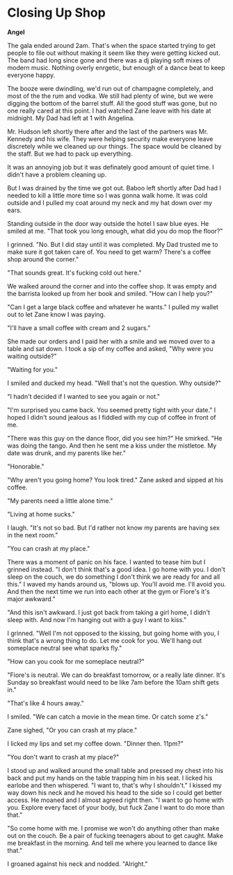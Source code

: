 # Closing Up Shop

**Angel**

The gala ended around 2am.  That's when the space started trying to get people to file out without making it seem like they were getting kicked out.  The band had long since gone and there was a dj playing soft mixes of modern music.  Nothing overly enrgetic, but enough of a dance beat to keep everyone happy.

The booze were dwindling, we'd run out of champagne completely, and most of the the rum and vodka.  We still had plenty of wine, but we were digging the bottom of the barrel stuff.  All the good stuff was gone, but no one really cared at this point.  I had watched Zane leave with his date at midnight.  My Dad had left at 1 with Angelina.

Mr. Hudson left shortly there after and the last of the partners was Mr. Kennedy and his wife.  They were helping security make everyone leave discretely while we cleaned up our things.  The space would be cleaned by the staff.  But we had to pack up everything.

It was an annoying job but it was definately good amount of quiet time.  I didn't have a problem cleaning up.

But I was drained by the time we got out.  Baboo left shortly after Dad had I needed to kill a little more time so I was gonna walk home.  It was cold outside and I pulled my coat around my neck and my hat down over my ears.

Standing outside in the door way outside the hotel I saw blue eyes.  He smiled at me.  "That took you long enough, what did you do mop the floor?"

I grinned.  "No.  But I did stay until it was completed.  My Dad trusted me to make sure it got taken care of.  You need to get warm?  There's a coffee shop around the corner."

"That sounds great.  It's fucking cold out here."

We walked around the corner and into the coffee shop.  It was empty and the barrista looked up from her book and smiled.  "How can I help you?"

"Can I get a large black coffee and whatever he wants."  I pulled my wallet out to let Zane know I was paying.

"I'll have a small coffee with cream and 2 sugars."

She made our orders and I paid her with a smile and we moved over to a table and sat down.  I took a sip of my coffee and asked, "Why were you waiting outside?"

"Waiting for you."

I smiled and ducked my head.  "Well that's not the question.  Why outside?"

"I hadn't decided if I wanted to see you again or not."

"I'm surprised you came back.  You seemed pretty tight with your date."  I hoped I didn't sound jealous as I fiddled with my cup of coffee in front of me.

"There was this guy on the dance floor, did you see him?"  He smirked.  "He was doing the tango.  And then he sent me a kiss under the mistletoe.  My date was drunk, and my parents like her."

"Honorable."

"Why aren't you going home? You look tired."  Zane asked and sipped at his coffee.

"My parents need a little alone time."

"Living at home sucks."

I laugh.  "It's not so bad.  But I'd rather not know my parents are having sex in the next room."

"You can crash at my place."

There was a moment of panic on his face.  I wanted to tease him but I grinned instead.  "I don't think that's a good idea.  I go home with you.  I don't sleep on the couch, we do something I don't think we are ready for and all this."  I waved my hands around us, "blows up.  You'll avoid me.  I'll avoid you.  And then the next time we run into each other at the gym or Fiore's it's major awkward."

"And this isn't awkward.  I just got back from taking a girl home, I didn't sleep with.  And now I'm hanging out with a guy I want to kiss."

I grinned.  "Well I'm not opposed to the kissing, but going home with you, I think that's a wrong thing to do.  Let me cook for you.  We'll hang out someplace neutral see what sparks fly."

"How can you cook for me someplace neutral?"

"Fiore's is neutral.  We can do breakfast tomorrow, or a really late dinner.  It's Sunday so breakfast would need to be like 7am before the 10am shift gets in."

"That's like 4 hours away."

I smiled.  "We can catch a movie in the mean time.  Or catch some z's."

Zane sighed, "Or you can crash at my place."

I licked my lips and set my coffee down.  "Dinner then.  11pm?"

"You don't want to crash at my place?"

I stood up and walked around the small table and pressed my chest into his back and put my hands on the table trapping him in his seat.  I licked his earlobe and then whispered.  "I want to, that's why I shouldn't."  I kissed my way down his neck and he moved his head to the side so I could get better access.  He moaned and I almost agreed right then.  "I want to go home with you. Explore every facet of your body, but fuck Zane I want to do more than that."

"So come home with me.  I promise we won't do anything other than make out on the couch.  Be a pair of fucking teenagers about to get caught.  Make me breakfast in the morning.  And tell me where you learned to dance like that."

I groaned against his neck and nodded. "Alright."